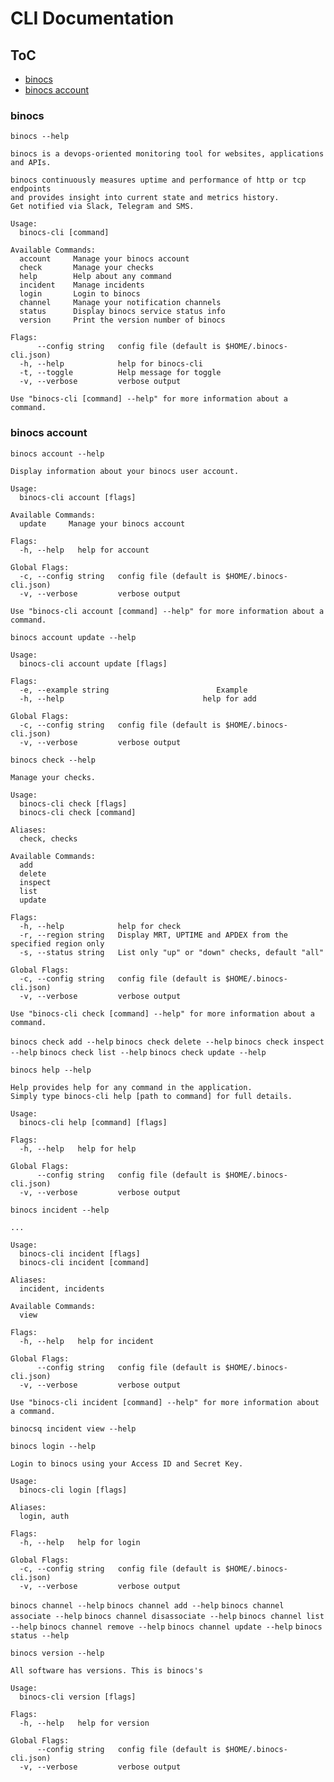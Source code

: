 # CLI Documentation

## ToC

- [binocs](#binocs)
- [binocs account](#binocs-account)

### binocs

`binocs --help`

```
binocs is a devops-oriented monitoring tool for websites, applications and APIs.

binocs continuously measures uptime and performance of http or tcp endpoints
and provides insight into current state and metrics history.
Get notified via Slack, Telegram and SMS.

Usage:
  binocs-cli [command]

Available Commands:
  account     Manage your binocs account
  check       Manage your checks
  help        Help about any command
  incident    Manage incidents
  login       Login to binocs
  channel     Manage your notification channels
  status      Display binocs service status info
  version     Print the version number of binocs

Flags:
      --config string   config file (default is $HOME/.binocs-cli.json)
  -h, --help            help for binocs-cli
  -t, --toggle          Help message for toggle
  -v, --verbose         verbose output

Use "binocs-cli [command] --help" for more information about a command.
```

### binocs account

`binocs account --help`

```
Display information about your binocs user account.

Usage:
  binocs-cli account [flags]

Available Commands:
  update     Manage your binocs account

Flags:
  -h, --help   help for account

Global Flags:
  -c, --config string   config file (default is $HOME/.binocs-cli.json)
  -v, --verbose         verbose output

Use "binocs-cli account [command] --help" for more information about a command.
```

`binocs account update --help`

```
Usage:
  binocs-cli account update [flags]

Flags:
  -e, --example string                        Example
  -h, --help                               help for add

Global Flags:
  -c, --config string   config file (default is $HOME/.binocs-cli.json)
  -v, --verbose         verbose output
```

`binocs check --help`

```
Manage your checks.

Usage:
  binocs-cli check [flags]
  binocs-cli check [command]

Aliases:
  check, checks

Available Commands:
  add
  delete
  inspect
  list
  update

Flags:
  -h, --help            help for check
  -r, --region string   Display MRT, UPTIME and APDEX from the specified region only
  -s, --status string   List only "up" or "down" checks, default "all"

Global Flags:
  -c, --config string   config file (default is $HOME/.binocs-cli.json)
  -v, --verbose         verbose output

Use "binocs-cli check [command] --help" for more information about a command.
```

`binocs check add --help`
`binocs check delete --help`
`binocs check inspect --help`
`binocs check list --help`
`binocs check update --help`

`binocs help --help`

```
Help provides help for any command in the application.
Simply type binocs-cli help [path to command] for full details.

Usage:
  binocs-cli help [command] [flags]

Flags:
  -h, --help   help for help

Global Flags:
      --config string   config file (default is $HOME/.binocs-cli.json)
  -v, --verbose         verbose output
```

`binocs incident --help`

```
...

Usage:
  binocs-cli incident [flags]
  binocs-cli incident [command]

Aliases:
  incident, incidents

Available Commands:
  view

Flags:
  -h, --help   help for incident

Global Flags:
      --config string   config file (default is $HOME/.binocs-cli.json)
  -v, --verbose         verbose output

Use "binocs-cli incident [command] --help" for more information about a command.
```

`binocsq incident view --help`

`binocs login --help`

```
Login to binocs using your Access ID and Secret Key. 

Usage:
  binocs-cli login [flags]

Aliases:
  login, auth

Flags:
  -h, --help   help for login

Global Flags:
  -c, --config string   config file (default is $HOME/.binocs-cli.json)
  -v, --verbose         verbose output
```

`binocs channel --help`
`binocs channel add --help`
`binocs channel associate --help`
`binocs channel disassociate --help`
`binocs channel list --help`
`binocs channel remove --help`
`binocs channel update --help`
`binocs status --help`

`binocs version --help`

```
All software has versions. This is binocs's

Usage:
  binocs-cli version [flags]

Flags:
  -h, --help   help for version

Global Flags:
      --config string   config file (default is $HOME/.binocs-cli.json)
  -v, --verbose         verbose output
```